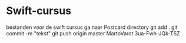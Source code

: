 # Swift-cursus
bestanden voor de swift cursus
ga naar Postcard directory
git add .
git commit -m "tekst"
git push origin master
MartoVarot
3ua-Fwh-JQk-TSZ
